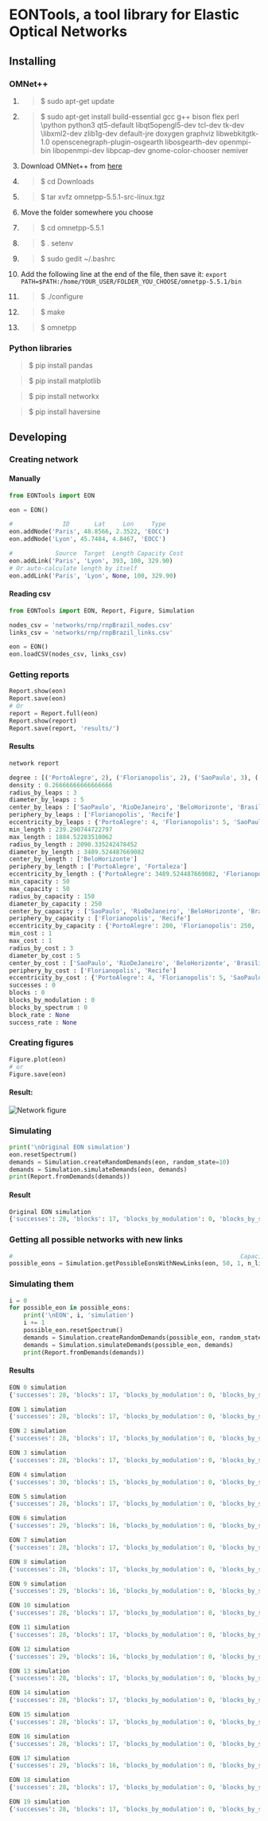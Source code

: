 # EONTools, a tool library for Elastic Optical Networks

## Installing

### OMNet++

1. > \$ sudo apt-get update
2. > \$ sudo apt-get install build-essential gcc g++ bison flex perl \python python3 qt5-default libqt5opengl5-dev tcl-dev tk-dev \libxml2-dev zlib1g-dev default-jre doxygen graphviz libwebkitgtk-1.0 openscenegraph-plugin-osgearth libosgearth-dev openmpi-bin libopenmpi-dev libpcap-dev gnome-color-chooser nemiver
3. Download OMNet++ from [here](https://omnetpp.org/download/)
4. > \$ cd Downloads
5. > \$ tar xvfz omnetpp-5.5.1-src-linux.tgz
6. Move the folder somewhere you choose
7. > \$ cd omnetpp-5.5.1
8. > \$ . setenv
9. > \$ sudo gedit ~/.bashrc
10. Add the following line at the end of the file, then save it: `export PATH=$PATH:/home/YOUR_USER/FOLDER_YOU_CHOOSE/omnetpp-5.5.1/bin`
11. > \$ ./configure
12. > \$ make
13. > \$ omnetpp

### Python libraries

> \$ pip install pandas

> \$ pip install matplotlib

> \$ pip install networkx

> \$ pip install haversine

## Developing

### Creating network

#### Manually

```python
from EONTools import EON

eon = EON()

#              ID       Lat     Lon     Type
eon.addNode('Paris', 48.8566, 2.3522, 'EOCC')
eon.addNode('Lyon', 45.7484, 4.8467, 'EOCC')

#            Source  Target  Length Capacity Cost
eon.addLink('Paris', 'Lyon', 393, 100, 329.90)
# Or auto-calculate length by itself
eon.addLink('Paris', 'Lyon', None, 100, 329.90)
```

#### Reading csv

```python
from EONTools import EON, Report, Figure, Simulation

nodes_csv = 'networks/rnp/rnpBrazil_nodes.csv'
links_csv = 'networks/rnp/rnpBrazil_links.csv'

eon = EON()
eon.loadCSV(nodes_csv, links_csv)
```

### Getting reports

```python
Report.show(eon)
Report.save(eon)
# Or
report = Report.full(eon)
Report.show(report)
Report.save(report, 'results/')
```

#### Results

```python
network report

degree : [('PortoAlegre', 2), ('Florianopolis', 2), ('SaoPaulo', 3), ('RioDeJaneiro', 3), ('Salvador', 2), ('Curitiba', 2), ('BeloHorizonte', 3), ('Brasilia', 3), ('Recife', 2), ('Fortaleza', 2)]
density : 0.26666666666666666
radius_by_leaps : 3
diameter_by_leaps : 5
center_by_leaps : ['SaoPaulo', 'RioDeJaneiro', 'BeloHorizonte', 'Brasilia']
periphery_by_leaps : ['Florianopolis', 'Recife']
eccentricity_by_leaps : {'PortoAlegre': 4, 'Florianopolis': 5, 'SaoPaulo': 3, 'RioDeJaneiro': 3, 'Salvador': 4, 'Curitiba': 4, 'BeloHorizonte': 3, 'Brasilia': 3, 'Recife': 5, 'Fortaleza': 4}
min_length : 239.290744722797
max_length : 1884.52283510062
radius_by_length : 2090.335242478452
diameter_by_length : 3489.524487669082
center_by_length : ['BeloHorizonte']
periphery_by_length : ['PortoAlegre', 'Fortaleza']
eccentricity_by_length : {'PortoAlegre': 3489.524487669082, 'Florianopolis': 3076.707818366016, 'SaoPaulo': 2540.529451176343, 'RioDeJaneiro': 2179.321857085925, 'Salvador': 2530.0510000154773, 'Curitiba': 2837.417073643219, 'BeloHorizonte': 2090.335242478452, 'Brasilia': 2702.349832434448, 'Recife': 3105.7388510763044, 'Fortaleza': 3489.524487669082}
min_capacity : 50
max_capacity : 50
radius_by_capacity : 150
diameter_by_capacity : 250
center_by_capacity : ['SaoPaulo', 'RioDeJaneiro', 'BeloHorizonte', 'Brasilia']
periphery_by_capacity : ['Florianopolis', 'Recife']
eccentricity_by_capacity : {'PortoAlegre': 200, 'Florianopolis': 250, 'SaoPaulo': 150, 'RioDeJaneiro': 150, 'Salvador': 200, 'Curitiba': 200, 'BeloHorizonte': 150, 'Brasilia': 150, 'Recife': 250, 'Fortaleza': 200}
min_cost : 1
max_cost : 1
radius_by_cost : 3
diameter_by_cost : 5
center_by_cost : ['SaoPaulo', 'RioDeJaneiro', 'BeloHorizonte', 'Brasilia']
periphery_by_cost : ['Florianopolis', 'Recife']
eccentricity_by_cost : {'PortoAlegre': 4, 'Florianopolis': 5, 'SaoPaulo': 3, 'RioDeJaneiro': 3, 'Salvador': 4, 'Curitiba': 4, 'BeloHorizonte': 3, 'Brasilia': 3, 'Recife': 5, 'Fortaleza': 4}
successes : 0
blocks : 0
blocks_by_modulation : 0
blocks_by_spectrum : 0
block_rate : None
success_rate : None
```

### Creating figures

```python
Figure.plot(eon)
# or
Figure.save(eon)
```

#### Result:

![Network figure](/results/network.png)

### Simulating

```python
print('\nOriginal EON simulation')
eon.resetSpectrum()
demands = Simulation.createRandomDemands(eon, random_state=10)
demands = Simulation.simulateDemands(eon, demands)
print(Report.fromDemands(demands))
```

#### Result

```python
Original EON simulation
{'successes': 28, 'blocks': 17, 'blocks_by_modulation': 0, 'blocks_by_spectrum': 17, 'block_rate': 0.37777777777777777, 'success_rate': 0.6222222222222222}
```

### Getting all possible networks with new links

```python
#                                                                Capacity Cost
possible_eons = Simulation.getPossibleEonsWithNewLinks(eon, 50, 1, n_links=1, max_length=report['diameter_by_length'] / 2)
```

### Simulating them

```python
i = 0
for possible_eon in possible_eons:
    print('\nEON', i, 'simulation')
    i += 1
    possible_eon.resetSpectrum()
    demands = Simulation.createRandomDemands(possible_eon, random_state=10)
    demands = Simulation.simulateDemands(possible_eon, demands)
    print(Report.fromDemands(demands))
```

#### Results

```python
EON 0 simulation
{'successes': 28, 'blocks': 17, 'blocks_by_modulation': 0, 'blocks_by_spectrum': 17, 'block_rate': 0.37777777777777777, 'success_rate': 0.6222222222222222}

EON 1 simulation
{'successes': 28, 'blocks': 17, 'blocks_by_modulation': 0, 'blocks_by_spectrum': 17, 'block_rate': 0.37777777777777777, 'success_rate': 0.6222222222222222}

EON 2 simulation
{'successes': 28, 'blocks': 17, 'blocks_by_modulation': 0, 'blocks_by_spectrum': 17, 'block_rate': 0.37777777777777777, 'success_rate': 0.6222222222222222}

EON 3 simulation
{'successes': 28, 'blocks': 17, 'blocks_by_modulation': 0, 'blocks_by_spectrum': 17, 'block_rate': 0.37777777777777777, 'success_rate': 0.6222222222222222}

EON 4 simulation
{'successes': 30, 'blocks': 15, 'blocks_by_modulation': 0, 'blocks_by_spectrum': 15, 'block_rate': 0.3333333333333333, 'success_rate': 0.6666666666666666}

EON 5 simulation
{'successes': 28, 'blocks': 17, 'blocks_by_modulation': 0, 'blocks_by_spectrum': 17, 'block_rate': 0.37777777777777777, 'success_rate': 0.6222222222222222}

EON 6 simulation
{'successes': 29, 'blocks': 16, 'blocks_by_modulation': 0, 'blocks_by_spectrum': 16, 'block_rate': 0.35555555555555557, 'success_rate': 0.6444444444444445}

EON 7 simulation
{'successes': 28, 'blocks': 17, 'blocks_by_modulation': 0, 'blocks_by_spectrum': 17, 'block_rate': 0.37777777777777777, 'success_rate': 0.6222222222222222}

EON 8 simulation
{'successes': 28, 'blocks': 17, 'blocks_by_modulation': 0, 'blocks_by_spectrum': 17, 'block_rate': 0.37777777777777777, 'success_rate': 0.6222222222222222}

EON 9 simulation
{'successes': 29, 'blocks': 16, 'blocks_by_modulation': 0, 'blocks_by_spectrum': 16, 'block_rate': 0.35555555555555557, 'success_rate': 0.6444444444444445}

EON 10 simulation
{'successes': 28, 'blocks': 17, 'blocks_by_modulation': 0, 'blocks_by_spectrum': 17, 'block_rate': 0.37777777777777777, 'success_rate': 0.6222222222222222}

EON 11 simulation
{'successes': 28, 'blocks': 17, 'blocks_by_modulation': 0, 'blocks_by_spectrum': 17, 'block_rate': 0.37777777777777777, 'success_rate': 0.6222222222222222}

EON 12 simulation
{'successes': 29, 'blocks': 16, 'blocks_by_modulation': 0, 'blocks_by_spectrum': 16, 'block_rate': 0.35555555555555557, 'success_rate': 0.6444444444444445}

EON 13 simulation
{'successes': 28, 'blocks': 17, 'blocks_by_modulation': 0, 'blocks_by_spectrum': 17, 'block_rate': 0.37777777777777777, 'success_rate': 0.6222222222222222}

EON 14 simulation
{'successes': 28, 'blocks': 17, 'blocks_by_modulation': 0, 'blocks_by_spectrum': 17, 'block_rate': 0.37777777777777777, 'success_rate': 0.6222222222222222}

EON 15 simulation
{'successes': 28, 'blocks': 17, 'blocks_by_modulation': 0, 'blocks_by_spectrum': 17, 'block_rate': 0.37777777777777777, 'success_rate': 0.6222222222222222}

EON 16 simulation
{'successes': 28, 'blocks': 17, 'blocks_by_modulation': 0, 'blocks_by_spectrum': 17, 'block_rate': 0.37777777777777777, 'success_rate': 0.6222222222222222}

EON 17 simulation
{'successes': 29, 'blocks': 16, 'blocks_by_modulation': 0, 'blocks_by_spectrum': 16, 'block_rate': 0.35555555555555557, 'success_rate': 0.6444444444444445}

EON 18 simulation
{'successes': 28, 'blocks': 17, 'blocks_by_modulation': 0, 'blocks_by_spectrum': 17, 'block_rate': 0.37777777777777777, 'success_rate': 0.6222222222222222}

EON 19 simulation
{'successes': 28, 'blocks': 17, 'blocks_by_modulation': 0, 'blocks_by_spectrum': 17, 'block_rate': 0.37777777777777777, 'success_rate': 0.6222222222222222}
```
